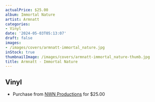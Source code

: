 ```yaml
---
actualPrice: $25.00
album: Immortal Nature
artist: Armnatt
categories:
- Vinyl
date: '2024-05-03T05:13:07'
draft: false
images:
- /images/covers/armnatt-immortal_nature.jpg
inStock: true
thumbnailImage: /images/covers/armnatt-immortal_nature-thumb.jpg
title: Armnatt - Immortal Nature
---
```


## Vinyl
* Purchase from [NWN Productions](http://shop.nwnprod.com/index.php?route=product/product&path=75&product_id=29899&sort=pd.name&order=ASC) for $25.00
